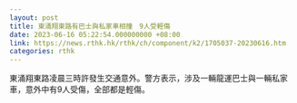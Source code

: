 ```yaml
---
layout: post
title: 東涌翔東路有巴士與私家車相撞　9人受輕傷
date: 2023-06-16 05:22:54.000000000 +08:00
link: https://news.rthk.hk/rthk/ch/component/k2/1705037-20230616.htm
categories: rthk
---
```


東涌翔東路凌晨三時許發生交通意外。警方表示，涉及一輛龍運巴士與一輛私家車，意外中有9人受傷，全部都是輕傷。
